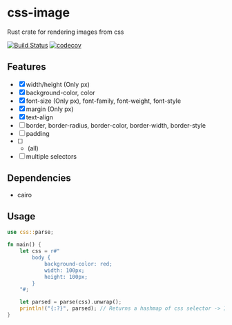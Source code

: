# css-image

Rust crate for rendering images from css

[![Build Status](https://github.com/unixpariah/css-image/actions/workflows/test.yml/badge.svg)](https://github.com/unixpariah/css-image/actions/workflows/test.yml) [![codecov](https://codecov.io/gh/unixpariah/css-image/graph/badge.svg?token=49LRWZ9D1K)](https://codecov.io/gh/unixpariah/css-image)

## Features

- [x] width/height (Only px)
- [x] background-color, color 
- [x] font-size (Only px), font-family, font-weight, font-style
- [x] margin (Only px)
- [x] text-align
- [ ] border, border-radius, border-color, border-width, border-style 
- [ ] padding
- [ ] * (all)
- [ ] multiple selectors

## Dependencies

- cairo

## Usage

```rust
use css::parse;

fn main() {
    let css = r#"
        body {
            background-color: red;
            width: 100px;
            height: 100px;
        }
    "#;

    let parsed = parse(css).unwrap();
    println!("{:?}", parsed); // Returns a hashmap of css selector -> Image
}
```
